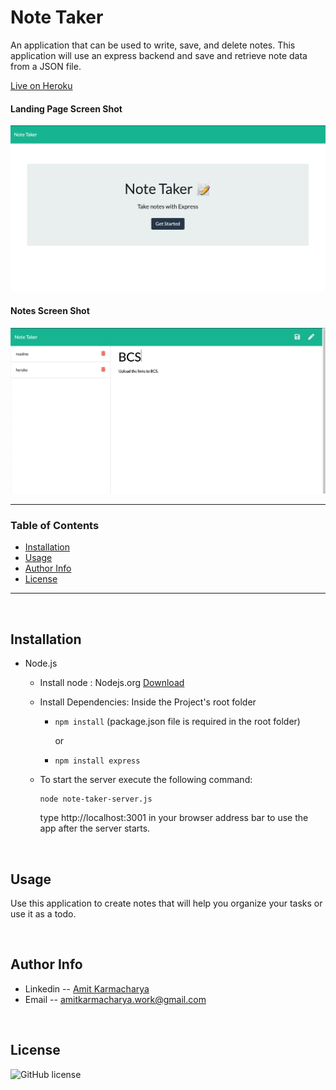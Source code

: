 # Note Taker
An application that can be used to write, save, and delete notes. This application will use an express backend and save and retrieve note data from a JSON file.

[Live on Heroku](https://sleepy-coast-70695.herokuapp.com/)

#### Landing Page Screen Shot
![Landing Page Screen Shot](./public/assets/images/landing-page.png)

#### Notes Screen Shot
![Notes Screen Shot](./public/assets/images/note-taker.png)


---
### Table of Contents
- [Installation](#installation)
- [Usage](#usage)
- [Author Info](#author-info)
- [License](#License)
---

&nbsp;

## Installation
- Node.js
    - Install node : Nodejs.org [Download](https://nodejs.org/en/download/)

    - Install Dependencies: Inside the Project's root folder
        - ``` npm install ``` (package.json file is required in the root folder)
        
             or

        - ```npm install express ```

    - To start the server execute the following command:
        ```
        node note-taker-server.js
        ```
        type http://localhost:3001 in your browser address bar to use the app after the server starts.

&nbsp;

## Usage

Use this application to create notes that will help you organize your tasks or use it as a todo.

&nbsp;

## Author Info

- Linkedin -- [Amit Karmacharya](https://www.linkedin.com/in/amit-karmacharya-b344731ab/)
- Email -- amitkarmacharya.work@gmail.com

&nbsp;

## License

![GitHub license](https://img.shields.io/badge/license-MIT-red.svg)
